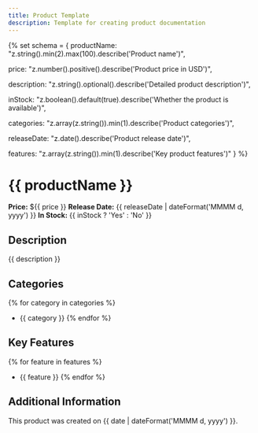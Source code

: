 ```yaml
---
title: Product Template
description: Template for creating product documentation
---
```


{% set schema = {
  productName: "z.string().min(2).max(100).describe('Product name')",
  
  price: "z.number().positive().describe('Product price in USD')",
  
  description: "z.string().optional().describe('Detailed product description')",
  
  inStock: "z.boolean().default(true).describe('Whether the product is available')",
  
  categories: "z.array(z.string()).min(1).describe('Product categories')",
  
  releaseDate: "z.date().describe('Product release date')",
  
  features: "z.array(z.string()).min(1).describe('Key product features')"
} %}

# {{ productName }}

**Price:** ${{ price }}
**Release Date:** {{ releaseDate | dateFormat('MMMM d, yyyy') }}
**In Stock:** {{ inStock ? 'Yes' : 'No' }}

## Description

{{ description }}

## Categories

{% for category in categories %}
- {{ category }}
{% endfor %}

## Key Features

{% for feature in features %}
- {{ feature }}
{% endfor %}

## Additional Information

This product was created on {{ date | dateFormat('MMMM d, yyyy') }}. 
